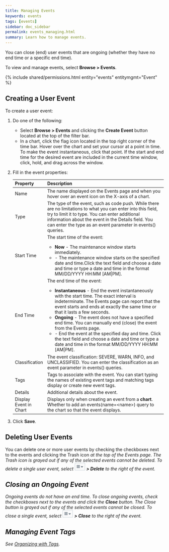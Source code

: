 ```yaml
---
title: Managing Events
keywords: events
tags: [events]
sidebar: doc_sidebar
permalink: events_managing.html
summary: Learn how to manage events.
---
```


You can close (end) user events that are ongoing (whether they have no end time or a specific end time).

To view and manage events, select **Browse > Events**.

{% include shared/permissions.html entity="events" entitymgmt="Event" %}

## Creating a User Event

To create a user event:

1. Do one of the following:
   - Select **Browse > Events** and clicking the <strong>Create Event</strong> button located at the top of the filter bar.
   - In a chart, click the flag icon <i class="fa-flag fa"></i> located in the top right corner of the time
   bar. Hover over the chart and set your cursor at a point in time. To make the event instantaneous, click that point.
   If the start and end time for the desired event are included in the current time window, click, hold, and drag across the window.

1. Fill in the event properties:
    <table>
    <thead>
    <tr><th width="20%">Property</th><th width="80%">Description</th></tr>
    </thead>
    <tbody>
    <tr>
    <td>Name</td>
    <td>The name displayed on the Events page and when you hover over an event icon on the X-axis of a chart.</td>
    </tr>
    <tr>
    <td>Type</td>
    <td>The type of the event, such as code push. While there are no limitations to what you can enter into this field, try to limit it to type. You can enter additional information about the event in the Details field.  You can enter the type as an event parameter in events() queries.</td>
    </tr>
    <tr>
    <td>Start Time</td>
    <td>The start time of the event:
    <ul><li><strong>Now</strong> - The maintenance window starts immediately.</li>
    <li><i class="fa fa-calendar"></i> - The maintenance window starts on the specified date and time.Click the text field and choose a date and time or type a date and time in the format MM/DD/YYYY HH:MM [AM|PM].</li></ul></td>
    </tr>
    <tr>
    <td>End Time</td>
    <td>The end time of the event:
    <ul>
    <li><strong>Instantaneous</strong> - End the event instantaneously with the start time. The exact interval is indeterminate. The Events page can report that the event starts and ends at exactly the same time or that it lasts a few seconds.</li>
    <li><strong>Ongoing</strong> - The event does not have a specified end time. You can manually end (close) the event from the Events page.</li>
    <li><i class="fa fa-calendar"></i> - End the event at the specified day and time. Click the text field and choose a date and time or type a date and time in the format MM/DD/YYYY HH:MM [AM|PM].</li></ul></td>
    </tr>
    <tr>
    <td>Classification</td>
    <td>The event classification: SEVERE, WARN, INFO, and UNCLASSIFIED. You can enter the classification as an event parameter in events() queries.</td>
    </tr>
    <tr>
    <td>Tags</td>
    <td>Tags to associate with the event. You can start typing the names of existing event tags and matching tags display or create new event tags.</td>
    </tr>
    <tr>
    <td>Details</td>
    <td>Additional details about the event.</td>
    </tr>
    <tr>
    <td>Display Event in Chart</td>
    <td>Displays only when creating an event from a <strong>chart</strong>. Whether to add an events(name=&lt;name&gt;) query to the chart so that the event displays.</td>
    </tr>
    </tbody>
    </table>
1. Click **Save**.

## Deleting User Events

You can delete one or more user events by checking the checkboxes next to the events and clicking the Trash icon <i class="fa fa-trash"/> at the top of the Events page. The Trash icon is grayed out if any of the selected events cannot be deleted. To delete a single user event, select ![action menu](images/action_menu.png#inline) **> Delete** to the right of the event.

## Closing an Ongoing Event
Ongoing events do not have an end time. To close ongoing events, check the checkboxes next to the events and click the **Close** button. The Close button is grayed out if any of the selected events cannot be closed.
To close a single event, select ![action menu](images/action_menu.png#inline) **> Close** to the right of the event.

## Managing Event Tags

See [Organizing with Tags](tags_overview.html).


